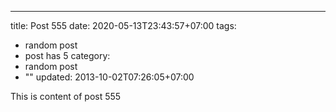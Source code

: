 ---
title: Post 555
date: 2020-05-13T23:43:57+07:00
tags:
  - random post
  - post has 5
category:
  - random post
  - ""
updated: 2013-10-02T07:26:05+07:00

This is content of post 555